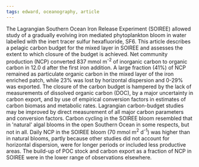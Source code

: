 ```yaml
---
tags: edward, oceanography, article
---
```

The Lagrangian Southern Ocean Iron Release Experiment (SOIREE) allowed study of a gradually evolving iron mediated phytoplankton bloom in water labelled with the inert tracer sulfur hexafluoride, SF6. This article describes a pelagic carbon budget for the mixed layer in SOIREE and assesses the extent to which closure of the budget is achieved. Net community production (NCP) converted 837 mmol m<sup>-2</sup> of inorganic carbon to organic carbon in 12.0 d after the first iron addition. A large fraction (41%) of NCP remained as particulate organic carbon in the mixed layer of the iron enriched patch, while 23% was lost by horizontal dispersion and 0-29% was exported. The closure of the carbon budget is hampered by the lack of measurements of dissolved organic carbon (DOC), by a major uncertainty in carbon export, and by use of empirical conversion factors in estimates of carbon biomass and metabolic rates. Lagrangian carbon-budget studies may be improved by direct measurement of all major carbon parameters and conversion factors. Carbon cycling in the SOIREE bloom resembled that in 'natural' algal blooms in the open Southern Ocean in some respects, but not in all. Daily NCP in the SOIREE bloom (70 mmol m<sup>2</sup> d<sup>-1</sup>) was higher than in natural blooms, partly because other studies did not account for horizontal dispersion, were for longer periods or included less productive areas. The build-up of POC stock and carbon export as a fraction of NCP in SOIREE were in the lower range of observations elsewhere.
